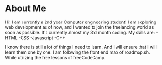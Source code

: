 # About Me

Hi! I am currently a 2nd year Computer engineering student! I am exploring web development as of now, and I wanted to join the freelancing world as soon as possible. It's currently almost my 3rd month coding.
My skills are:
-HTML
-CSS
-Javascript
-C++

I know there is still a lot of things I need to learn. And I will ensure that I will learn them one by one. I am following the front end map of roadmap.sh. While utilizing the free lessons of freeCodeCamp.
